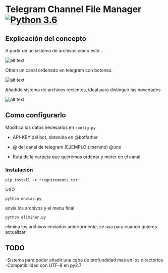 # Telegram Channel File Manager [![Python 3.6](https://img.shields.io/badge/python-3.7-blue.svg)](https://www.python.org/downloads/release/python-370/)


## Explicación del concepto
A partir de un sistema de archivos como este...



![alt text](https://i.imgur.com/3mN2j3u.png)



Obtén un canal ordenado en telegram con botones.



![alt text](https://i.imgur.com/9ZF4DdE.png)



Añadido sistema de archivos recientes, ideal para distinguir las novedades


![alt text](https://i.imgur.com/Gyq8Iiw.png)


## Como configurarlo 
Modifica los datos necesarios en ```config.py```

- API-KEY del bot, obtenida en @botfather

- @ del canal de telegram (EJEMPLO t.me/uno) @uno

- Ruta de la carpeta que queremos ordenar y meter en el canal

### Instalación
```
pip install -r "requirements.txt"
```



USO

```
python enviar.py
```

envia los archivos y el menu final

```
python eliminar.py
```

elimina los archivos enviados anteriormente, se usa para cuando quieres actualizar

## TODO

-Sistema para poder añadir una capa de profundidad mas en los directorios
-Compatibilidad con UTF-8 en py2.7

